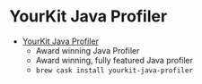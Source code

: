 # YourKit Java Profiler
- [YourKit Java Profiler](https://www.yourkit.com/features/)
  -  Award winning Java Profiler
  - Award winning, fully featured Java profiler
  - `brew cask install yourkit-java-profiler`
